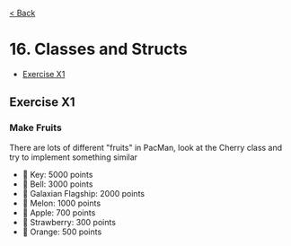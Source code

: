 [< Back](README.md)

# 16. Classes and Structs

* [Exercise X1](#exercise-X1)

## Exercise X1
### Make Fruits

There are lots of different "fruits" in PacMan, look at the Cherry class and try to
implement something similar

* 🔑 Key: 5000 points
* 🔔 Bell: 3000 points
* 🚀 Galaxian Flagship: 2000 points
* 🍈 Melon: 1000 points
* 🍎 Apple: 700 points
* 🍓 Strawberry: 300 points
* 🍊 Orange: 500 points
